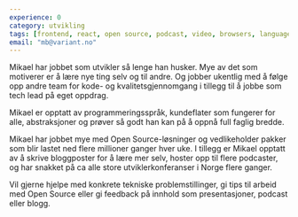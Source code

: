 ```yaml
---
experience: 0
category: utvikling
tags: [frontend, react, open source, podcast, video, browsers, languages]
email: "mb@variant.no"
---
```


Mikael har jobbet som utvikler så lenge han husker. Mye av det som motiverer er
å lære nye ting selv og til andre. Og jobber ukentlig med å følge opp andre team
for kode- og kvalitetsgjennomgang i tillegg til å jobbe som tech lead på eget
oppdrag.

Mikael er opptatt av programmeringsspråk, kundeflater som fungerer for alle,
abstraksjoner og prøver så godt han kan på å oppnå full faglig bredde.

Mikael har jobbet mye med Open Source-løsninger og vedlikeholder pakker som blir
lastet ned flere millioner ganger hver uke. I tillegg er Mikael opptatt av å
skrive bloggposter for å lære mer selv, hoster opp til flere podcaster, og har
snakket på ca alle store utviklerkonferanser i Norge flere ganger.

Vil gjerne hjelpe med konkrete tekniske problemstillinger, gi tips til arbeid
med Open Source eller gi feedback på innhold som presentasjoner, podcast eller
blogg.
